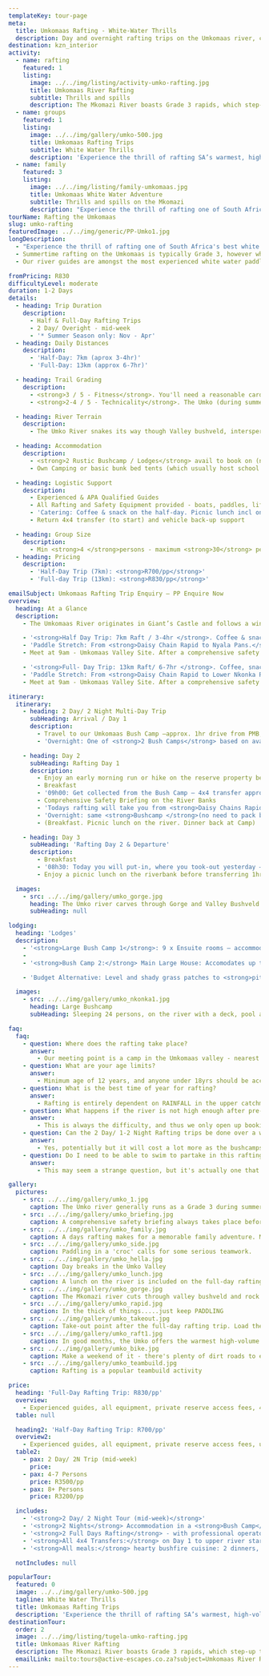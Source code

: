 ```yaml
---
templateKey: tour-page
meta:
  title: Umkomaas Rafting - White-Water Thrills
  description: Day and overnight rafting trips on the Umkomaas river, central KZN. Warm, high volume white-water with grade 3-4 rapids
destination: kzn_interior
activity:
  - name: rafting
    featured: 1
    listing:
      image: ../../img/listing/activity-umko-rafting.jpg
      title: Umkomaas River Rafting
      subtitle: Thrills and spills
      description: The Mkomazi River boasts Grade 3 rapids, which step-up to Grade 4 if there's been sufficient rain. The section from Daisy Chain to Lower Nkonka is regarded as some of the biggest traversable white-water south of the Zambezi. Just 1hr from Durban and 30-min from PMB, a rafting trip on the Umko makes a great corporate team-build or day-trip adventure.
  - name: groups
    featured: 1
    listing:
      image: ../../img/gallery/umko-500.jpg
      title: Umkomaas Rafting Trips
      subtitle: White Water Thrills
      description: 'Experience the thrill of rafting SA’s warmest, high-volume white water south of the Zambezi: the mighty Umkomaas river – near Richmond, KZN. During summer the river runs as a Grade 3, with rapids pumping up to Grade 4 after heavy rains'
  - name: family
    featured: 3
    listing:
      image: ../../img/listing/family-umkomaas.jpg
      title: Umkomaas White Water Adventure
      subtitle: Thrills and spills on the Mkomazi
      description: "Experience the thrill of rafting one of South Africa's best white water rivers: the Umkomaas. In summer, the Mkomazi River offers warm, high-volume white water, interspersed with short pools to get your breath back. Tamer and shorter stretches are on option for younger kids, but the general age restriction is 12yrs or older."
tourName: Rafting the Umkomaas
slug: umko-rafting
featuredImage: ../../img/generic/PP-Umko1.jpg
longDescription:
  - "Experience the thrill of rafting one of South Africa's best white water rivers: the Umkomaas , Zulu name 'Mkomazi' - place of the cows. Situated in rural KwaZulu-Natal between Richmond and Creighton, the Umkomaas River offers warm, high-volume white water, interspersed with short pools to get your breath back and take in the beauty of its untouched valley and gorges."
  - Summertime rafting on the Umkomaas is typically Grade 3, however when the mighty African thunderstorms unleash themselves on the Drakensberg, this becomes a fast flowing, high volume Grade 4 river. No previous rafting experience is necessary, but you do need to be reasonably fit to handle the physical nature of this rafting.
  - Our river guides are amongst the most experienced white water paddlers in the country, and strive to make your rafting experience,  both safe and memorable.

fromPricing: R830
difficultyLevel: moderate
duration: 1-2 Days
details:
  - heading: Trip Duration
    description:
      - Half & Full-Day Rafting Trips
      - 2 Day/ Overight - mid-week
      - '* Summer Season only: Nov - Apr'
  - heading: Daily Distances
    description:
      - 'Half-Day: 7km (aprox 3-4hr)'
      - 'Full-Day: 13km (approx 6-7hr)'

  - heading: Trail Grading
    description:
      - <strong>3 / 5 - Fitness</strong>. You'll need a reasonable cardio fitness and we need to be notified of any pre-existing medical conditions. Non-swimmers can be accommodated but must be pre-discussed.
      - <strong>2-4 / 5 - Technicality</strong>. The Umko (during summer) is typically Grade 3 rapids - becoming fast-flow high-volume Grade 4 rapids after heavy rain. As SA rivers go, the Umko is not a very technically challenging river, but is also not a mellow float.

  - heading: River Terrain
    description:
      - The Umko River snakes its way though Valley bushveld, interspersed by pockets of indigenous forest. During summer, the river flows like a roller-coaster of high-volume rapids and big wave chains. Below St Josephine's Bridge the spectacular aloe-hung cliffs fall straight into the river.

  - heading: Accommodation
    description:
      - <strong>2 Rustic Bushcamp / Lodges</strong> avail to book on (near) site
      - Own Camping or basic bunk bed tents (which usually host school groups) also available

  - heading: Logistic Support
    description:
      - Experienced & APA Qualified Guides
      - All Rafting and Safety Equipment provided - boats, paddles, life jackets, helmets and waterproof vests if cold.
      - 'Catering: Coffee & snack on the half-day. Picnic lunch incl on the full-day'
      - Return 4x4 transfer (to start) and vehicle back-up support

  - heading: Group Size
    description:
      - Min <strong>4 </strong>persons - maximum <strong>30</strong> persons/ per group. But more boats & guides can be organised if you are a larger group.
  - heading: Pricing
    description:
      - 'Half-Day Trip (7km): <strong>R700/pp</strong>'
      - 'Full-day Trip (13km): <strong>R830/pp</strong>'

emailSubject: Umkomaas Rafting Trip Enquiry – PP Enquire Now
overview:
  heading: At a Glance
  description:
    - The Umkomaas River originates in Giant’s Castle and follows a winding course down to the Indian Ocean. The white water rafting trips take place in a valley that lies just 95 km from Durban and 65 km from Pietermaritzburg. Summertime rafting on the Umkomaas is typically Grade 3, however when the mighty African thunderstorms unleash themselves on the Drakensberg, this becomes a fast-flowing, high volume Grade 4 river. No previous rafting experience is necessary; but participants need to be reasonably fit to handle the physical nature of this rafting.

    - '<strong>Half Day Trip: 7km Raft / 3-4hr </strong>. Coffee & snack provided. Min of 4 persons needed to run a trip. Min age 12 years (under 18yrs to be accompanied by at least 1 parent/guardian per 2 minors)       ** Ideal for those wanting a shorter white water experience, with the thrill of experiencing some of the largest rapids on the river.'
    - 'Paddle Stretch: From <strong>Daisy Chain Rapid to Nyala Pans.</strong>'
    - Meet at 9am - Umkomaas Valley Site. After a comprehensive safety briefing over a cup of tea/coffee, we 4x4 transfer up-river and embark on a 7km section of Grade 3+ (low water) to Grade 4+ (high water) white-water back down to NP River Camp. We arrive back at the meeting point around 1pm.

    - '<strong>Full- Day Trip: 13km Raft/ 6-7hr </strong>. Coffee, snack & picnic lunch provided. Min 4 persons to run a trip. Min age 12 yrs (under 18 to be accompanied by at least 1 parent/guardian per 2 minors). A moderate to good level of cardio fitness required.     ** Ideal for those wanting a full-on white water and wilderness experience with the thrill of experiencing most of the largest rapids on the river.'
    - 'Paddle Stretch: From <strong>Daisy Chain Rapid to Lower Nkonka Rapid<strong>'
    - Meet at 9am - Umkomaas Valley Site. After a comprehensive safety briefing over a cup of coffee/tea, we 4x4 transfer upstream to our put in point, and embark on a 13km section of Grade 3+ (low water) to Grade 4+(high water) white water to Lower Nkonka Rapid. Picnic lunch on the river. Take-out and return via 4x4 transfer to meet-point at around 3pm.

itinerary:
  itinerary:
    - heading: 2 Day/ 2 Night Multi-Day Trip
      subHeading: Arrival / Day 1
      description:
        - Travel to our Umkomaas Bush Camp –approx. 1hr drive from PMB, 90min from Durban.
        - 'Overnight: One of <strong>2 Bush Camps</strong> based on availability and group size (Dinner around the Campfire)'

    - heading: Day 2
      subHeading: Rafting Day 1
      description:
        - Enjoy an early morning run or hike on the reserve property before breakfast (a guided hike can be arranged if the group wishes to do this) – abundance of non-dangerous game on the farm property -  Nyala, Kudu, Giraffe, Warthog, Wildebeest and Zebra'
        - Breakfast
        - '09h00: Get collected from the Bush Camp – 4x4 transfer approx. 25kms upstream'
        - Comprehensive Safety Briefing on the River Banks
        - 'Todays rafting will take you from <strong>Daisy Chains Rapid to Lower Nkonka:</strong> 13-14km Raft / Grade 3+ (low water) to Grade 4+(high water)'
        - 'Overnight: same <strong>Bushcamp </strong>(no need to pack bags)'
        - (Breakfast. Picnic lunch on the river. Dinner back at Camp)

    - heading: Day 3
      subHeading: 'Rafting Day 2 & Departure'
      description:
        - Breakfast
        - '08h30: Today you will put-in, where you took-out yesterday – just below your camp, and continue your rafting all the way down & past Josephine’s bridge (approx. 15km)'
        - Enjoy a picnic lunch on the riverbank before transferring 1hr back to the bush camp to collect your vehicles

  images:
    - src: ../../img/gallery/umko_gorge.jpg
      heading: The Umko river carves through Gorge and Valley Bushveld
      subHeading: null

lodging:
  heading: 'Lodges'
  description:
    - '<strong>Large Bush Camp 1</strong>: 9 x Ensuite rooms – accommodates up to <em>24</em> guests. River frontage with sundowner deck. Firepit and private swimming pool.'
    -
    - '<strong>Bush Camp 2:</strong> Main Large House: Accomodates up to <em>20</em> persons. 4 Bedrooms on main level & 2 rooms in the loft. Open firelace in living room. Sundownders deck & firepit. Level lawn area.'

    - 'Budget Alternative: Level and shady grass patches to <strong>pitch your own tent </strong>with communal kitchen and shower facilities OR <strong>Dormitory Style</strong> School Group Tents - with bunk beds, no bedding.'

  images:
    - src: ../../img/gallery/umko_nkonka1.jpg
      heading: Large Bushcamp
      subHeading: Sleeping 24 persons, on the river with a deck, pool and fire-pit, this bush lodge offers the ideal venue for Bulls overnighters and large group getaways.

faq:
  faq:
    - question: Where does the rafting take place?
      answer:
        - Our meeting point is a camp in the Umkomaas valley - nearest hamlet, Richmond. It is a 90min drive from Durban or 1hr drive from PMB (via the R56). You do NOT need a high clearance vehicle to get here. We will do the 4x4 transfer up-river and return.
    - question: What are your age limits?
      answer:
        - Minimum age of 12 years, and anyone under 18yrs should be accompanied by an adult. However, you can chat to us if your kids are under age but have proven rafting experience or strong swimmers. Decisions will be made (or changed) based on the river-level at the time.
    - question: What is the best time of year for rafting?
      answer:
        - Rafting is entirely dependent on RAINFALL in the upper catchment (central Drakensberg), and is thus restricted to Summer months - generally kicking off from November and extending through to April if we have been blessed with a good season.
    - question: What happens if the river is not high enough after pre-booking?
      answer:
        - This is always the difficulty, and thus we only open up bookings for the season from October.  You need to pay a deposit to secure and we'll notify you regarding river levels in the week prior to your trip. You will get a date postponement or a refund less a small admin fee, if the trip is not possible due to poor levels. We DO raft in the rain though.
    - question: Can the 2 Day/ 1-2 Night Rafting trips be done over a weekend rather?
      answer:
        - Yes, potentially but it will cost a lot more as the bushcamps we use charge a minimum fee and double-rates over the weekends. It is still feasible, however, if you are a large group wanting to do this. OR you happy to bring your own tents for camping or stay in the dorm tents?
    - question: Do I need to be able to swim to partake in this rafting?
      answer:
        - This may seem a strange question, but it's actually one that is asked quite frequently. It seems there quite a few non-swimmers (or weak swimmers) who are still keen to do this activity. So the answer is YES - provided we have a higher guide to client ratio, based on the river levels, and that you will go in the 4 or 6-man rafts  manned by a river guide. We DO need advance notification of non-swimmers, so we can make a call and the best safety arrangements.

gallery:
  pictures:
    - src: ../../img/gallery/umko_1.jpg
      caption: The Umko river generally runs as a Grade 3 during summer, but after heavy rains the rapids can quickly ramp up to Grade 4.
    - src: ../../img/gallery/umko_briefing.jpg
      caption: A comprehensive safety briefing always takes place before we hit the water.
    - src: ../../img/gallery/umko_family.jpg
      caption: A days rafting makes for a memorable family adventure. Min age is usually 12yrs and under 18's to be accompanied by an adult.
    - src: ../../img/gallery/umko_side.jpg
      caption: Paddling in a 'croc' calls for some serious teamwork.
    - src: ../../img/gallery/umko_hella.jpg
      caption: Day breaks in the Umko Valley
    - src: ../../img/gallery/umko_lunch.jpg
      caption: A lunch on the river is included on the full-day rafting trip
    - src: ../../img/gallery/umko_gorge.jpg
      caption: The Mkomazi river cuts through valley bushveld and rock gorges
    - src: ../../img/gallery/umko_rapid.jpg
      caption: In the thick of things.....just keep PADDLING
    - src: ../../img/gallery/umko_takeout.jpg
      caption: Take-out point after the full-day rafting trip. Load the boats and return by 4x4 transfer back to the meet point.
    - src: ../../img/gallery/umko_raft1.jpg
      caption: In good months, the Umko offers the warmest high-volume white-water south of the Zambezi
    - src: ../../img/gallery/umko_bike.jpg
      caption: Make a weekend of it - there's plenty of dirt roads to explore.
    - src: ../../img/gallery/umko_teambuild.jpg
      caption: Rafting is a popular teambuild activity

price:
  heading: 'Full-Day Rafting Trip: R830/pp'
  overview:
    - Experienced guides, all equipment, private reserve access fees, 4x4 transfers from meet point (upriver) and return. Coffee, snack, light refreshment and picnic lunch on route.
  table: null

  heading2: 'Half-Day Rafting Trip: R700/pp'
  overview2:
    - Experienced guides, all equipment, private reserve access fees, up-river transfer from meet-point. Coffee, snack & light refreshment.  * We do not provide lunch on the half-day, but can do so on special request.
  table2:
    - pax: 2 Day/ 2N Trip (mid-week)
      price:
    - pax: 4-7 Persons
      price: R3500/pp
    - pax: 8+ Persons
      price: R3200/pp

  includes:
    - '<strong>2 Day/ 2 Night Tour (mid-week)</strong>'
    - '<strong>2 Nights</strong> Accommodation in a <strong>Bush Camp</strong> – mostly ensuite private rooms. Comfy beds, hot showers and authentic bush lodge vibe'
    - '<strong>2 Full Days Rafting</strong> - with professional operator.'
    - '<strong>All 4x4 Transfers:</strong> on Day 1 to upper river start & Day 2 – back to Bush Camp'
    - '<strong>All meals:</strong> hearty bushfire cuisine: 2 dinners, 2 breakfast & 2 picnic lunches on the river'

  notIncludes: null

popularTour:
  featured: 0
  image: ../../img/gallery/umko-500.jpg
  tagline: White Water Thrills
  title: Umkomaas Rafting Trips
  description: 'Experience the thrill of rafting SA’s warmest, high-volume white water south of the Zambezi: the mighty Umkomaas river – near Richmond, KZN. During summer the river runs as a Grade 3, with rapids pumping up to Grade 4 after heavy rains'
destinationTour:
  order: 2
  image: ../../img/listing/tugela-umko-rafting.jpg
  title: Umkomaas River Rafting
  description: The Mkomazi River boasts Grade 3 rapids, which step-up to Grade 4 if there's been sufficient rain. The section from Daisy Chain to Lower Nkonka rapid is regarded as the one the biggest traversable sections of white water south of the Zambezi. Just 1hr from Durban and 30-min from PMB, a rafting trip on the Umko makes a great corporate team-build or day-trip adventure.
  emailLink: mailto:tours@active-escapes.co.za?subject=Umkomaas River Rafting – KZN Interior Destination Listing
---
```

